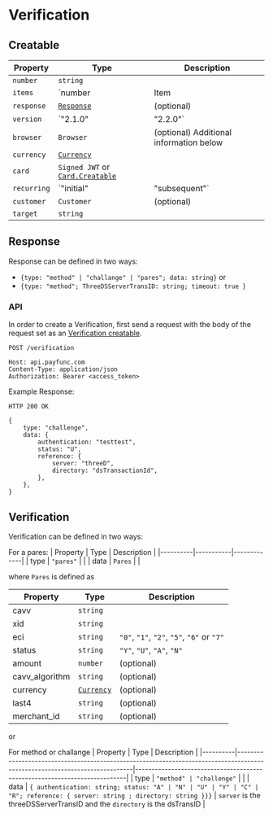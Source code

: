 # Verification

## Creatable

| Property    | Type                                                      | Description                             |
|-------------|-----------------------------------------------------------|-----------------------------------------|
| `number`    | `string`                                                  |                                         |
| `items`     | `number | Item | Item[]`                                  | Additional information below            |
| `response`  | [`Response`](./verification.html#response)                | (optional)                              |
| `version`   | `"2.1.0" | "2.2.0"`                                       | (optional)                              |
| `browser`   | `Browser`                                                 | (optional) Additional information below |
| `currency`  | [`Currency`](./other.html#currency)                       |                                         |
| `card`      | `Signed JWT` or [`Card.Creatable`](./card.html#creatable) |                                         |
| `recurring` | `"initial" | "subsequent"`                                | (optional)                              |
| `customer`  | `Customer`                                                | (optional)                              |
| `target`    | `string`                                                  |                                         |


## Response
Response can be defined in two ways:
- `{type: "method" | "challange" | "pares"; data: string}` or
- `{type: "method"; ThreeDSServerTransID: string; timeout: true }`


### API
In order to create a Verification, first send a request with the body of the request set as an [Verification creatable](./verification.html#creatable).

``` {1}
POST /verification

Host: api.payfunc.com
Content-Type: application/json
Authorization: Bearer <access_token>
```

Example Response:

``` {1}
HTTP 200 OK

{
	type: "challenge",
	data: {
		authentication: "testtest",
		status: "U",
		reference: {
			server: "threeD",
			directory: "dsTransactionId",
		},
	},
}
```

## Verification
Verification can be defined in two ways:

For a pares:
| Property | Type      | Description |
|----------|-----------|-------------|
| type     | `"pares"` |             |
| data     | `Pares`   |             |
	  
where `Pares` is defined as 

| Property       | Type                                | Description                                |
|----------------|-------------------------------------|--------------------------------------------|
| cavv           | `string`                            |                                            |
| xid            | `string`                            |                                            |
| eci            | `string`                            | `"0"`, `"1"`, `"2"`, `"5"`, `"6"` or `"7"` |
| status         | `string`                            | `"Y"`, `"U"`, `"A"`, `"N"`                 |
| amount         | `number`                            | (optional)                                 |
| cavv_algorithm | `string`                            | (optional)                                 |
| currency       | [`Currency`](./other.html#currency) | (optional)                                 |
| last4          | `string`                            | (optional)                                 |
| merchant_id    | `string`                            | (optional)                                 |

or 

For method or challange
| Property | Type                                                                                                                       | Description                                                               |
|----------|----------------------------------------------------------------------------------------------------------------------------|---------------------------------------------------------------------------|
| type     | `"method" | "challenge"`                                                                                                   |                                                                           |
| data     | `{ authentication: string; status: "A" | "N" | "U" | "Y" | "C" | "R"; reference: { server: string ; directory: string }}}` | `server` is the threeDSServerTransID and the `directory` is the dsTransID |
